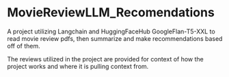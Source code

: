 # MovieReviewLLM_Recomendations
A project utilizing Langchain and HuggingFaceHub GoogleFlan-T5-XXL to read movie review pdfs, then summarize and make recommendations based off of them. 

The reviews utilized in the project are provided for context of how the project works and where it is pulling context from.
